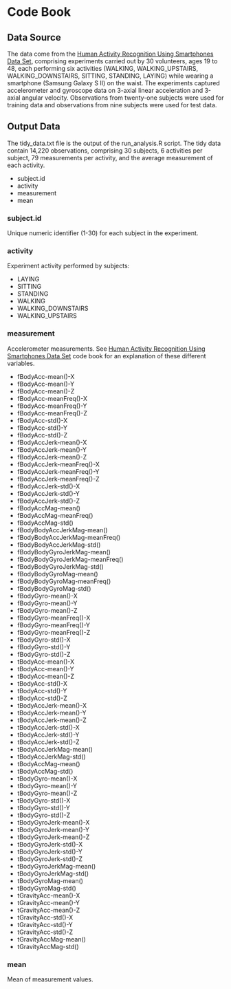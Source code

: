 # Code Book

## Data Source

The data come from the [Human Activity Recognition Using Smartphones Data Set](http://archive.ics.uci.edu/ml/datasets/Human+Activity+Recognition+Using+Smartphones), comprising experiments carried out by 30 volunteers, ages 19 to 48, each performing six activities (WALKING, WALKING_UPSTAIRS, WALKING_DOWNSTAIRS, SITTING, STANDING, LAYING) while wearing a smartphone (Samsung Galaxy S II) on the waist. The experiments captured accelerometer and gyroscope data on 3-axial linear acceleration and 3-axial angular velocity. Observations from twenty-one subjects were used for training data and observations from nine subjects were used for test data.

## Output Data

The tidy_data.txt file is the output of the run_analysis.R script. The tidy data contain 14,220 observations, comprising 30 subjects, 6 activities per subject, 79 measurements per activity, and the average measurement of each activity.

- subject.id
- activity
- measurement
- mean

### subject.id

Unique numeric identifier (1-30) for each subject in the experiment.

### activity

Experiment activity performed by subjects:

- LAYING
- SITTING
- STANDING
- WALKING
- WALKING_DOWNSTAIRS
- WALKING_UPSTAIRS

### measurement

Accelerometer measurements. See [Human Activity Recognition Using Smartphones Data Set](http://archive.ics.uci.edu/ml/datasets/Human+Activity+Recognition+Using+Smartphones) code book for an explanation of these different variables.

- fBodyAcc-mean()-X
- fBodyAcc-mean()-Y
- fBodyAcc-mean()-Z
- fBodyAcc-meanFreq()-X
- fBodyAcc-meanFreq()-Y
- fBodyAcc-meanFreq()-Z
- fBodyAcc-std()-X
- fBodyAcc-std()-Y
- fBodyAcc-std()-Z
- fBodyAccJerk-mean()-X
- fBodyAccJerk-mean()-Y
- fBodyAccJerk-mean()-Z
- fBodyAccJerk-meanFreq()-X
- fBodyAccJerk-meanFreq()-Y
- fBodyAccJerk-meanFreq()-Z
- fBodyAccJerk-std()-X
- fBodyAccJerk-std()-Y
- fBodyAccJerk-std()-Z
- fBodyAccMag-mean()
- fBodyAccMag-meanFreq()
- fBodyAccMag-std()
- fBodyBodyAccJerkMag-mean()
- fBodyBodyAccJerkMag-meanFreq()
- fBodyBodyAccJerkMag-std()
- fBodyBodyGyroJerkMag-mean()
- fBodyBodyGyroJerkMag-meanFreq()
- fBodyBodyGyroJerkMag-std()
- fBodyBodyGyroMag-mean()
- fBodyBodyGyroMag-meanFreq()
- fBodyBodyGyroMag-std()
- fBodyGyro-mean()-X
- fBodyGyro-mean()-Y
- fBodyGyro-mean()-Z
- fBodyGyro-meanFreq()-X
- fBodyGyro-meanFreq()-Y
- fBodyGyro-meanFreq()-Z
- fBodyGyro-std()-X
- fBodyGyro-std()-Y
- fBodyGyro-std()-Z
- tBodyAcc-mean()-X
- tBodyAcc-mean()-Y
- tBodyAcc-mean()-Z
- tBodyAcc-std()-X
- tBodyAcc-std()-Y
- tBodyAcc-std()-Z
- tBodyAccJerk-mean()-X
- tBodyAccJerk-mean()-Y
- tBodyAccJerk-mean()-Z
- tBodyAccJerk-std()-X
- tBodyAccJerk-std()-Y
- tBodyAccJerk-std()-Z
- tBodyAccJerkMag-mean()
- tBodyAccJerkMag-std()
- tBodyAccMag-mean()
- tBodyAccMag-std()
- tBodyGyro-mean()-X
- tBodyGyro-mean()-Y
- tBodyGyro-mean()-Z
- tBodyGyro-std()-X
- tBodyGyro-std()-Y 
- tBodyGyro-std()-Z
- tBodyGyroJerk-mean()-X
- tBodyGyroJerk-mean()-Y
- tBodyGyroJerk-mean()-Z
- tBodyGyroJerk-std()-X
- tBodyGyroJerk-std()-Y
- tBodyGyroJerk-std()-Z
- tBodyGyroJerkMag-mean()
- tBodyGyroJerkMag-std()
- tBodyGyroMag-mean()
- tBodyGyroMag-std()
- tGravityAcc-mean()-X
- tGravityAcc-mean()-Y
- tGravityAcc-mean()-Z
- tGravityAcc-std()-X
- tGravityAcc-std()-Y
- tGravityAcc-std()-Z
- tGravityAccMag-mean()
- tGravityAccMag-std()

### mean

Mean of measurement values.